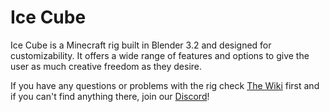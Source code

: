 # Ice Cube

Ice Cube is a Minecraft rig built in Blender 3.2 and designed for customizability. It offers a wide range of features and options to give the user as much creative freedom as they desire.

If you have any questions or problems with the rig check [The Wiki](https://darthlilo.gitbook.io/ice-cube/main/homepage "The Wiki") first and if you can't find anything there, join our [Discord](https://discord.gg/3G44QQM "Discord")!
